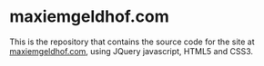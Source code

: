 # maxiemgeldhof.com
This is the repository that contains the source code for the site at 
[maxiemgeldhof.com](), using JQuery javascript, HTML5 and CSS3.